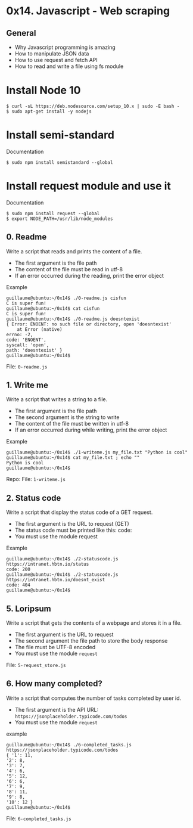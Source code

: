 # 0x14. Javascript - Web scraping

## General
* Why Javascript programming is amazing
* How to manipulate JSON data
* How to use request and fetch API
* How to read and write a file using fs module

# Install Node 10
    $ curl -sL https://deb.nodesource.com/setup_10.x | sudo -E bash -
    $ sudo apt-get install -y nodejs

# Install semi-standard
Documentation

    $ sudo npm install semistandard --global

# Install request module and use it
Documentation

    $ sudo npm install request --global
    $ export NODE_PATH=/usr/lib/node_modules

## 0. Readme
Write a script that reads and prints the content of a file.

* The first argument is the file path
* The content of the file must be read in utf-8
* If an error occurred during the reading, print the error object

Example

    guillaume@ubuntu:~/0x14$ ./0-readme.js cisfun
    C is super fun!
    guillaume@ubuntu:~/0x14$ cat cisfun
    C is super fun!
    guillaume@ubuntu:~/0x14$ ./0-readme.js doesntexist
    { Error: ENOENT: no such file or directory, open 'doesntexist'
        at Error (native)
    errno: -2,
    code: 'ENOENT',
    syscall: 'open',
    path: 'doesntexist' }
    guillaume@ubuntu:~/0x14$ 

File: `0-readme.js`

## 1. Write me
Write a script that writes a string to a file.

* The first argument is the file path
* The second argument is the string to write
* The content of the file must be written in utf-8
* If an error occurred during while writing, print the error object

Example

    guillaume@ubuntu:~/0x14$ ./1-writeme.js my_file.txt "Python is cool"
    guillaume@ubuntu:~/0x14$ cat my_file.txt ; echo ""
    Python is cool
    guillaume@ubuntu:~/0x14$ 

Repo:
File: `1-writeme.js`

## 2. Status code
Write a script that display the status code of a GET request.

* The first argument is the URL to request (GET)
* The status code must be printed like this: code: <status code>
* You must use the module request

Example

    guillaume@ubuntu:~/0x14$ ./2-statuscode.js https://intranet.hbtn.io/status
    code: 200
    guillaume@ubuntu:~/0x14$ ./2-statuscode.js https://intranet.hbtn.io/doesnt_exist
    code: 404
    guillaume@ubuntu:~/0x14$

## 5. Loripsum
Write a script that gets the contents of a webpage and stores it in a file.

* The first argument is the URL to request
* The second argument the file path to store the body response
* The file must be UTF-8 encoded
* You must use the module `request`

File: `5-request_store.js`

## 6. How many completed?
Write a script that computes the number of tasks completed by user id.

* The first argument is the API URL: `https://jsonplaceholder.typicode.com/todos`
* You must use the module `request`

example

    guillaume@ubuntu:~/0x14$ ./6-completed_tasks.js https://jsonplaceholder.typicode.com/todos
    { '1': 11,
    '2': 8,
    '3': 7,
    '4': 6,
    '5': 12,
    '6': 6,
    '7': 9,
    '8': 11,
    '9': 8,
    '10': 12 }
    guillaume@ubuntu:~/0x14$

File: `6-completed_tasks.js`